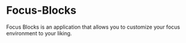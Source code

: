 # Focus-Blocks
Focus Blocks is an application that allows you to customize your focus environment to your liking.
